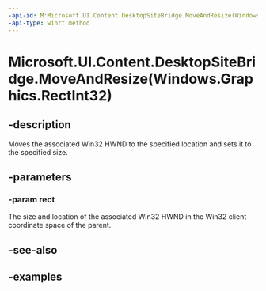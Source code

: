 ```yaml
---
-api-id: M:Microsoft.UI.Content.DesktopSiteBridge.MoveAndResize(Windows.Graphics.RectInt32)
-api-type: winrt method
---
```


# Microsoft.UI.Content.DesktopSiteBridge.MoveAndResize(Windows.Graphics.RectInt32)

<!--
public void MoveAndResize (Windows.Graphics.RectInt32 rect);
-->

## -description

Moves the associated Win32 HWND to the specified location and sets it to the specified size.

## -parameters

### -param rect

The size and location of the associated Win32 HWND in the Win32 client coordinate space of the parent.

## -see-also

## -examples

